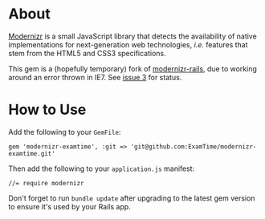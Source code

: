 # About

[Modernizr](http://www.modernizr.com) is a small JavaScript library that detects the availability of native implementations for next-generation web technologies, _i.e._ features that stem from the HTML5 and CSS3 specifications. 

This gem is a (hopefully temporary) fork of
[modernizr-rails](https://github.com/russfrisch/modernizr-rails), due to
working around an error thrown in IE7. See [issue
3](https://github.com/russfrisch/modernizr-rails/issues/3) for status.

# How to Use

Add the following to your `GemFile`:

    gem 'modernizr-examtime', :git => 'git@github.com:ExamTime/modernizr-examtime.git'

Then add the following to your `application.js` manifest:

    //= require modernizr

Don't forget to run `bundle update` after upgrading to the latest gem version to ensure it's used by your Rails app.
